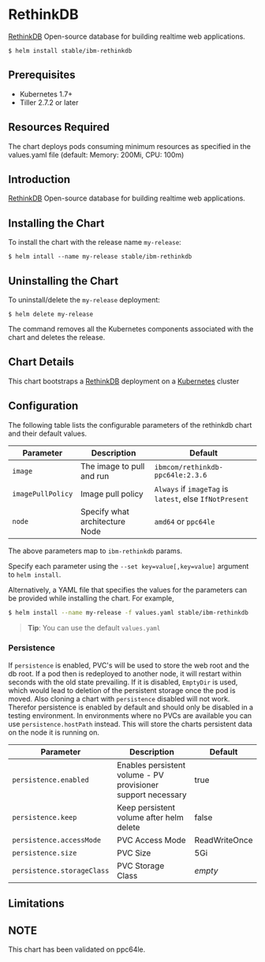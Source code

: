 # RethinkDB

[RethinkDB](https://github.com/rethinkdb/rethinkdb) Open-source database for building realtime web applications.

```console
$ helm install stable/ibm-rethinkdb
```

## Prerequisites

- Kubernetes 1.7+ 
- Tiller 2.7.2 or later

## Resources Required
The chart deploys pods consuming minimum resources as specified in the values.yaml file (default: Memory: 200Mi, CPU: 100m)

## Introduction

[RethinkDB](https://github.com/rethinkdb/rethinkdb) Open-source database for building realtime web applications.

## Installing the Chart

To install the chart with the release name `my-release`:

```console
$ helm intall --name my-release stable/ibm-rethinkdb
```

## Uninstalling the Chart

To uninstall/delete the `my-release` deployment:

```console
$ helm delete my-release
```

The command removes all the Kubernetes components associated with the chart and deletes the release.

## Chart Details
This chart bootstraps a [RethinkDB](https://github.com/rethinkdb/rethinkdb) deployment on a [Kubernetes](http://kubernetes.io) cluster


## Configuration

The following table lists the configurable parameters of the rethinkdb chart and their default values.

|      Parameter            |          Description            |                         Default                         |
|---------------------------|---------------------------------|---------------------------------------------------------|
| `image`                   | The image to pull and run       | `ibmcom/rethinkdb-ppc64le:2.3.6`                        |
| `imagePullPolicy`         | Image pull policy               | `Always` if `imageTag` is `latest`, else `IfNotPresent` |
| `node`                    | Specify what architecture Node  | `amd64` or `ppc64le`                                    |


The above parameters map to `ibm-rethinkdb` params.

Specify each parameter using the `--set key=value[,key=value]` argument to `helm install`. 

Alternatively, a YAML file that specifies the values for the parameters can be provided while installing the chart. For example,

```bash
$ helm install --name my-release -f values.yaml stable/ibm-rethinkdb
```

> **Tip**: You can use the default `values.yaml`

### Persistence

If `persistence` is enabled, PVC's will be used to store the web root and the db root. If a pod then is redeployed to another node, it will restart within seconds with the old state prevailing. If it is disabled, `EmptyDir` is used, which would lead to deletion of the persistent storage once the pod is moved. Also cloning a chart with `persistence` disabled will not work. Therefor persistence is enabled by default and should only be disabled in a testing environment. In environments where no PVCs are available you can use `persistence.hostPath` instead. This will store the charts persistent data on the node it is running on.

| Parameter | Description | Default |
| - | - | - |
| `persistence.enabled` | Enables persistent volume - PV provisioner support necessary | true |
| `persistence.keep` | Keep persistent volume after helm delete | false |
| `persistence.accessMode` | PVC Access Mode | ReadWriteOnce |
| `persistence.size` | PVC Size | 5Gi |
| `persistence.storageClass` | PVC Storage Class | _empty_ |


## Limitations

## NOTE
This chart has been validated on ppc64le.
